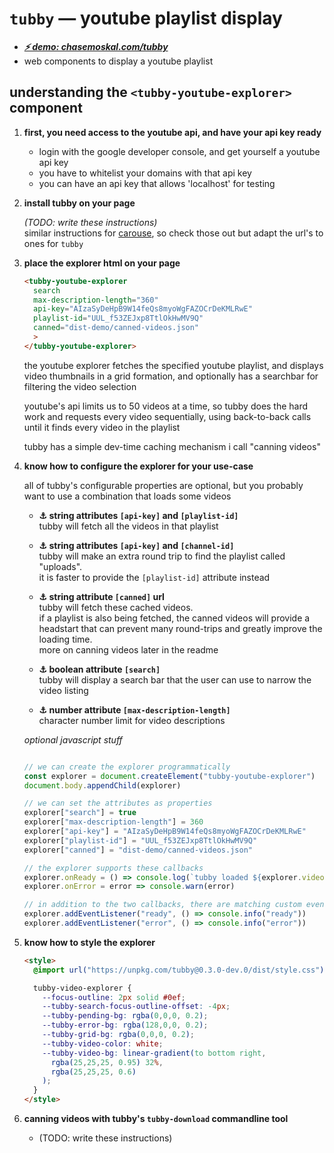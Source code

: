 
# `tubby` — youtube playlist display

- [***⚡ demo: chasemoskal.com/tubby***](https://chasemoskal.com/tubby)
- web components to display a youtube playlist

## understanding the `<tubby-youtube-explorer>` component

1. **first, you need access to the youtube api, and have your api key ready**

    - login with the google developer console, and get yourself a youtube api key
    - you have to whitelist your domains with that api key
    - you can have an api key that allows 'localhost' for testing

2. **install tubby on your page**

    *(TODO: write these instructions)*  
    similar instructions  for [carouse](https://github.com/chase-moskal/carouse#okay-so-thats-how-i-use-it-how-do-i-install-it), so check those out but adapt the url's to ones for `tubby`

3. **place the explorer html on your page**

    ```html
    <tubby-youtube-explorer
      search
      max-description-length="360"
      api-key="AIzaSyDeHpB9W14feQs8myoWgFAZOCrDeKMLRwE"
      playlist-id="UUL_f53ZEJxp8TtlOkHwMV9Q"
      canned="dist-demo/canned-videos.json"
      >
    </tubby-youtube-explorer>
    ```

    the youtube explorer fetches the specified youtube playlist, and displays video thumbnails in a grid formation, and optionally has a searchbar for filtering the video selection

    youtube's api limits us to 50 videos at a time, so tubby does the hard work and requests every video sequentially, using back-to-back calls until it finds every video in the playlist

    tubby has a simple dev-time caching mechanism i call "canning videos"

4. **know how to configure the explorer for your use-case**

    all of tubby's configurable properties are optional, but you probably want to use a combination that loads some videos

    - **⚓ string attributes `[api-key]` and `[playlist-id]`**  
      tubby will fetch all the videos in that playlist

    - **⚓ string attributes `[api-key]` and `[channel-id]`**  
      tubby will make an extra round trip to find the playlist called "uploads".  
      it is faster to provide the `[playlist-id]` attribute instead

    - **⚓ string attribute `[canned]` url**  
      tubby will fetch these cached videos.  
      if a playlist is also being fetched, the canned videos will provide a headstart that can prevent many round-trips and greatly improve the loading time.  
      more on canning videos later in the readme

    - **⚓ boolean attribute `[search]`**  
      tubby will display a search bar that the user can use to narrow the video listing

    - **⚓ number attribute `[max-description-length]`**  
      character number limit for video descriptions

    *optional javascript stuff*  
    ```js

    // we can create the explorer programmatically
    const explorer = document.createElement("tubby-youtube-explorer")
    document.body.appendChild(explorer)

    // we can set the attributes as properties
    explorer["search"] = true
    explorer["max-description-length"] = 360
    explorer["api-key"] = "AIzaSyDeHpB9W14feQs8myoWgFAZOCrDeKMLRwE" 
    explorer["playlist-id"] = "UUL_f53ZEJxp8TtlOkHwMV9Q"
    explorer["canned"] = "dist-demo/canned-videos.json"

    // the explorer supports these callbacks
    explorer.onReady = () => console.log(`tubby loaded ${explorer.videos.length} videos`)
    explorer.onError = error => console.warn(error)

    // in addition to the two callbacks, there are matching custom events
    explorer.addEventListener("ready", () => console.info("ready"))
    explorer.addEventListener("error", () => console.info("error"))
    ```

5. **know how to style the explorer**

    ```html
    <style>
      @import url("https://unpkg.com/tubby@0.3.0-dev.0/dist/style.css");

      tubby-video-explorer {
        --focus-outline: 2px solid #0ef;
        --tubby-search-focus-outline-offset: -4px;
        --tubby-pending-bg: rgba(0,0,0, 0.2);
        --tubby-error-bg: rgba(128,0,0, 0.2);
        --tubby-grid-bg: rgba(0,0,0, 0.2);
        --tubby-video-color: white;
        --tubby-video-bg: linear-gradient(to bottom right,
          rgba(25,25,25, 0.95) 32%,
          rgba(25,25,25, 0.6)
        );
      }
    </style>
    ```

6. **canning videos with tubby's `tubby-download` commandline tool**

    - (TODO: write these instructions)
